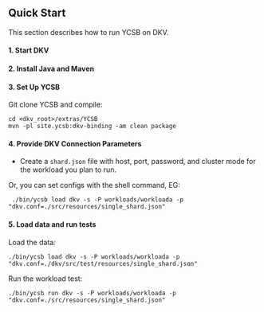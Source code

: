 ## Quick Start

This section describes how to run YCSB on DKV. 

#### 1. Start DKV

#### 2. Install Java and Maven

#### 3. Set Up YCSB

Git clone YCSB and compile:

    cd <dkv_root>/extras/YCSB
    mvn -pl site.ycsb:dkv-binding -am clean package

#### 4. Provide DKV Connection Parameters
    
- Create a `shard.json` file with host, port, password, and cluster mode for the workload you plan to run. 


Or, you can set configs with the shell command, EG:

     ./bin/ycsb load dkv -s -P workloads/workloada -p "dkv.conf=./src/resources/single_shard.json"


#### 5. Load data and run tests

Load the data:

    ./bin/ycsb load dkv -s -P workloads/workloada -p "dkv.conf=./dkv/src/test/resources/single_shard.json" 

Run the workload test:

    ./bin/ycsb run dkv -s -P workloads/workloada -p "dkv.conf=./src/resources/single_shard.json"
